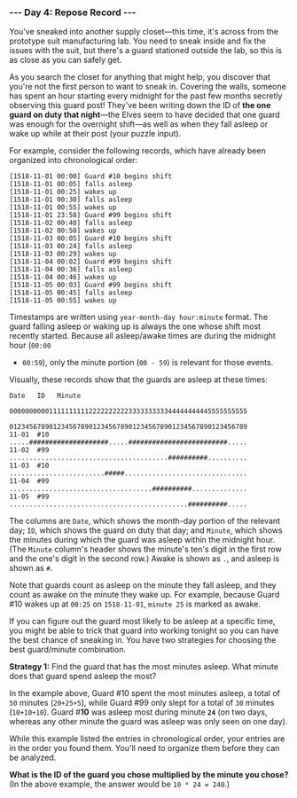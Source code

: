 ### --- Day 4: Repose Record ---

You've sneaked into another supply closet—this time, it's across from the
prototype suit manufacturing lab. You need to sneak inside and fix the
issues with the suit, but there's a guard stationed outside the lab, so
this is as close as you can safely get.

As you search the closet for anything that might help, you discover that
you're not the first person to want to sneak in. Covering the walls,
someone has spent an hour starting every midnight for the past few months
secretly observing this guard post! They've been writing down the ID of **the
one guard on duty that night**—the Elves seem to have decided that one
guard was enough for the overnight shift—as well as when they fall asleep
or wake up while at their post (your puzzle input).

For example, consider the following records, which have already been organized into chronological order:

```
[1518-11-01 00:00] Guard #10 begins shift
[1518-11-01 00:05] falls asleep
[1518-11-01 00:25] wakes up
[1518-11-01 00:30] falls asleep
[1518-11-01 00:55] wakes up
[1518-11-01 23:58] Guard #99 begins shift
[1518-11-02 00:40] falls asleep
[1518-11-02 00:50] wakes up
[1518-11-03 00:05] Guard #10 begins shift
[1518-11-03 00:24] falls asleep
[1518-11-03 00:29] wakes up
[1518-11-04 00:02] Guard #99 begins shift
[1518-11-04 00:36] falls asleep
[1518-11-04 00:46] wakes up
[1518-11-05 00:03] Guard #99 begins shift
[1518-11-05 00:45] falls asleep
[1518-11-05 00:55] wakes up
```

Timestamps are written using `year-month-day hour:minute` format. The guard
falling asleep or waking up is always the one whose shift most recently
started. Because all asleep/awake times are during the midnight hour (`00:00`

- `00:59`), only the minute portion (`00 - 59`) is relevant for those events.

Visually, these records show that the guards are asleep at these times:

```
Date   ID   Minute
            000000000011111111112222222222333333333344444444445555555555
            012345678901234567890123456789012345678901234567890123456789
11-01  #10  .....####################.....#########################.....
11-02  #99  ........................................##########..........
11-03  #10  ........................#####...............................
11-04  #99  ....................................##########..............
11-05  #99  .............................................##########.....
```

The columns are `Date`, which shows the month-day portion of the relevant
day; `ID`, which shows the guard on duty that day; and `Minute`, which shows
the minutes during which the guard was asleep within the midnight hour.
(The `Minute` column's header shows the minute's ten's digit in the first row
and the one's digit in the second row.) Awake is shown as `.`, and asleep is
shown as `#`.

Note that guards count as asleep on the minute they fall asleep, and they
count as awake on the minute they wake up. For example, because Guard #10
wakes up at `00:25` on `1518-11-01`, `minute 25` is marked as awake.

If you can figure out the guard most likely to be asleep at a specific
time, you might be able to trick that guard into working tonight so you can
have the best chance of sneaking in. You have two strategies for choosing
the best guard/minute combination.

**Strategy 1:** Find the guard that has the most minutes asleep. What minute
does that guard spend asleep the most?

In the example above, Guard #10 spent the most minutes asleep, a total of
`50` minutes (`20+25+5`), while Guard #99 only slept for a total of `30` minutes
(`10+10+10`). Guard #**10** was asleep most during minute **`24`** (on two days,
whereas any other minute the guard was asleep was only seen on one day).

While this example listed the entries in chronological order, your entries
are in the order you found them. You'll need to organize them before they
can be analyzed.

**What is the ID of the guard you chose multiplied by the minute you chose?**
(In the above example, the answer would be `10 * 24 = 240`.)
